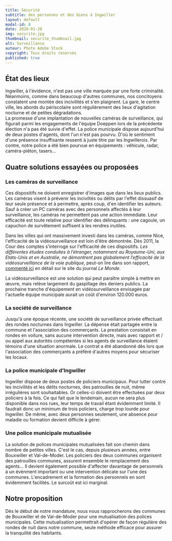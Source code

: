 ```yaml
---
title: Sécurité
subtitle: des personnes et des biens à Ingwiller
layout: default
modal-id: 8
date: 2020-01-20
img: securite.jpg
thumbnail: securite_thumbnail.jpg
alt: Surveillance
auteur: Photo Adobe Stock
copyright: Tous droits réservés
published: true
---
```


## État des lieux ##
Ingwiller, à l'évidence, n'est pas une ville marquée par une forte criminalité. Néanmoins, comme dans beaucoup d'autres communes, nos concitoyens constatent une montée des incivilités et s'en plaignent. La gare, le centre ville, les abords du périscolaire sont régulièrement des lieux d'agitation nocturne et de petites dégradations.  
La promesse d'une implantation de nouvelles caméras de surveillance, qui figurait parmi les engagements de l'équipe Doeppen lors de la précédente élection n'a pas été suivie d'effet. 
La police municipale dispose aujourd'hui de deux postes d'agents, dont l'un n'est pas pourvu. D'où le sentiment d'une présence insuffisante ressenti à juste titre par les Ingwillerois. Par contre, notre police a été bien pourvue en équipements : véhicule, radar, caméra-piéton, tasers... 

## Quatre solutions essayées ou proposées ##

### Les caméras de surveillance ###
Ces dispositifs ne doivent enregistrer d'images que dans les lieux publics. Les caméras visent à prévenir les inciviltés ou délits par l'effet dissuasif de leur seule présence et à permettre, après coup, d'en identifier les auteurs. Sauf à créer un PC caméras avec des personnels affectés à leur surveillance, les caméras ne permettent pas une action immédiate. 
Leur efficacité est toute relative pour identifier des délinquants : une cagoule, un capuchon de survêtement suffisent à les rendres inutiles. 

Dans les villes qui ont massivement investi dans les caméras, comme Nice, l'efficacité de la vidéosurveillance est loin d'être démontrée.
Dès 2011, la Cour des comptes s’interroge sur l'efficacité de ces dispositifs. *Les différentes études conduites à l’étranger, notamment au Royaume-Uni, aux Etats-Unis et en Australie, ne démontrent pas globalement l’efficacité de la vidéosurveillance de la voie publique*, peut-on lire dans son rapport, <a href="https://www.lemonde.fr/blog/bugbrother/2011/07/14/la-cour-des-comptes-enterre-la-videosurveillance/" target="_blank">commenté ici</a> en détail sur le site du journal *Le Monde*.  

La vidéosurveillance est une solution qui peut paraître simple à mettre en œuvre, mais relève largement du gaspillage des deniers publics. La prochaine tranche d'équipement en vidéosurveillance envisagée par l'actuelle équipe municipale aurait un coût d'environ 120.000 euros. 

### La société de surveillance  ###
Jusqu'à une époque récente, une société de surveillance privée effectuait des rondes nocturnes dans Ingwiller. La dépense était partagée entre la commune et l'association des commerçants. La prestation consistait en rondes en voiture, sans aucune intervention directe, mais avec rapport et / ou appel aux autorités compétentes si les agents de surveillance étaient témoins d'une situation anormale. Le contrat a été abandonné dès lors que l'association des commerçants a préféré d'autres moyens pour sécuriser les locaux.

### La police municipale d’Ingwiller ###
Ingwiller dispose de deux postes de policiers municipaux. Pour lutter contre les incivilités et les délits nocturnes, des patrouilles de nuit, même irrégulières sont souhaitables. Or celles-ci doivent être effectuées par deux policiers à la fois. Ce qui fait que le lendemain, aucun ne sera plus disponible dans nos rues, leur temps de travail étant évidemment limité. Il faudrait donc un minimum de trois policiers, charge trop lourde pour Ingwiller. De même, avec deux personnes seulement, une absence pour maladie ou formation devient difficile à gérer.

### Une police municipale mutualisée ###
La solution de polices municipales mutualisées fait son chemin dans nombre de petites villes. C'est le cas, depuis plusieurs années, entre Bouxwiller et Val-de-Moder. Les policiers des deux communes organisent des patrouilles communes, assurent ensemble le remplacement des agents... Il devient également possible d'affecter davantage de personnels à un évènment important ou une intervention délicate sur l'une des communes. L'encadrement et la formation des personnels en sont évidemment facilités. Le surcoût est ici marginal.

## Notre proposition ##  
Dès le début de notre mandature, nous nous rapprocherons des communes de Bouxwiller et de Val-de-Moder pour une mutualisation des polices municipales. Cette mutualisation permettrait d'opérer de façon régulière des rondes de nuit dans notre commune, seule méthode efficace pour assurer la tranquilité des habitants.  